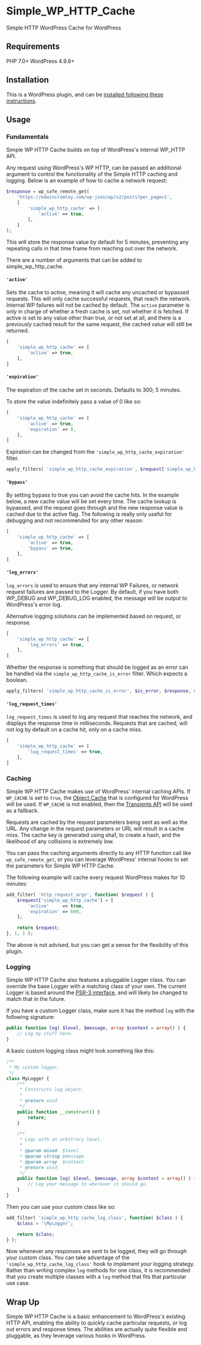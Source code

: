 # Simple_WP_HTTP_Cache

Simple HTTP WordPress Cache for WordPress

## Requirements

PHP 7.0+
WordPress 4.9.8+

## Installation

This is a WordPress plugin, and can be [installed following these instructions](https://codex.wordpress.org/Managing_Plugins#Manual_Plugin_Installation_by_Uploading_a_Zip_Archive).

## Usage

### Fundamentals

Simple WP HTTP Cache builds on top of WordPress's internal WP_HTTP API.

Any request using WordPress's WP HTTP, can be passed an additional argument to
control the functionality of the Simple HTTP caching and logging. Below is an
example of how to cache a network request:

```php
$response = wp_safe_remote_get(
	'https://edwincromley.com/wp-json/wp/v2/posts?per_page=1',
	[
		'simple_wp_http_cache' => [
			'active' => true,
		],
	]
);
```

This will store the response value by default for 5 minutes, preventing any
repeating calls in that time frame from reaching out over the network.

There are a number of arguments that can be added to simple_wp_http_cache.

#### `'active'`

Sets the cache to active, meaning it will cache any uncached or bypassed
requests. This will only cache successful requests, that reach the network.
Internal WP failures will not be cached by default. The `active` parameter is
only in charge of whether a fresh cache is set, not whether it is fetched. If
active is set to any value other than true, or not set at all, and there is a
previously cached result for the same request, the cached value will still be
returned.

```php
[
	'simple_wp_http_cache' => [
		'active' => true,
	],
]
```

#### `'expiration'`

The expiration of the cache set in seconds. Defaults to 300; 5 minutes.

To store the value indefinitely pass a value of 0 like so:

```php
[
	'simple_wp_http_cache' => [
		'active' => true,
		'expiration' => 0,
	],
]
```

Expiration can be changed from the `'simple_wp_http_cache_expiration'` filter.

```php
apply_filters( 'simple_wp_http_cache_expiration', $request['simple_wp_http_cache']['expiration'] ?? 300, $response, $request, $url );
```

#### `'bypass'`

By setting bypass to true you can avoid the cache hits. In the example below,
a new cache value will be set every time. The cache lookup is bypassed, and the
request goes through and the new response value is cached due to the active
flag. The following is really only useful for debugging and not recommended for
any other reason:

```php
[
	'simple_wp_http_cache' => [
		'active' => true,
		'bypass' => true,
	],
]
```

#### `'log_errors'`

`log_errors` is used to ensure that any internal WP Failures, or network request
failures are passed to the Logger. By default, if you have both WP_DEBUG and
WP_DEBUG_LOG enabled, the message will be output to WordPress's error log.

Alternative logging solutions can be implemented based on request, or response.

```php
[
	'simple_wp_http_cache' => [
		'log_errors' => true,
	],
]
```

Whether the response is something that should be logged as an error can be
handled via the `simple_wp_http_cache_is_error` filter. Which expects a boolean.

```php
apply_filters( 'simple_wp_http_cache_is_error', $is_error, $response, $request, $url );
```

#### `'log_request_times'`

`log_request_times` is used to log any request that reaches the network, and
displays the response time in milliseconds. Requests that are cached, will not
log by default on a cache hit, only on a cache miss.

```php
[
	'simple_wp_http_cache' => [
		'log_request_times' => true,
	],
]
```

### Caching

Simple WP HTTP Cache makes use of WordPress' internal caching APIs. If
`WP_CACHE` is set to `true`, the [Object Cache](https://codex.wordpress.org/Class_Reference/WP_Object_Cache) that is configured for WordPress
will be used. If `WP_CACHE` is not enabled, then the [Transients API](https://codex.wordpress.org/Transients_API) will be
used as a fallback.

Requests are cached by the request parameters being sent as well as the URL.
Any change in the request parameters or URL will result in a cache miss. The
cache key is generated using sha1, to create a hash, and the likelihood of any
collisions is extremely low.

You can pass the caching arguments directly to any HTTP function call like
`wp_safe_remote_get`, or you can leverage WordPress' internal hooks to set the
parameters for Simple WP HTTP Cache.

The following example will cache every request WordPress makes for 10 minutes:

```php
add_filter( 'http_request_args', function( $request ) {
	$request['simple_wp_http_cache'] = [
		'active'     => true,
		'expiration' => 600,
	];

	return $request;
}, 1, 1 );
```

The above is not advised, but you can get a sense for the flexibility of this
plugin.

### Logging

Simple WP HTTP Cache also features a pluggable Logger class. You can override
the base Logger with a matching class of your own. The current Logger is based
around the [PSR-3 interface](https://github.com/php-fig/fig-standards/blob/master/accepted/PSR-3-logger-interface.md), and will likely be changed to match that in the
future.

If you have a custom Logger class, make sure it has the method `log` with the
following signature:

```php
public function log( $level, $message, array $context = array() ) {
	// Log my stuff here.
}
```

A basic custom logging class might look something like this:

```php
/**
 * My custom logger.
 */
class MyLogger {
	/**
	 * Constructs log object.
	 *
	 * @return void
	 */
	public function __construct() {
		return;
	}

	/**
	 * Logs with an arbitrary level.
	 *
	 * @param mixed  $level
	 * @param string $message
	 * @param array  $context
	 * @return void
	 */
	public function log( $level, $message, array $context = array() ) {
		// Log your message to wherever it should go.
	}
}
```

Then you can use your custom class like so:

```php
add_filter( 'simple_wp_http_cache_log_class', function( $class ) {
	$class = '\MyLogger';

	return $class;
} );
```

Now whenever any responses are sent to be logged, they will go through your
custom class. You can take advantage of the `'simple_wp_http_cache_log_class'`
hook to implement your logging strategy. Rather than writing complex `log`
methods for one class, it is recommended that you create multiple classes with
a `log` method that fits that particular use case.

## Wrap Up

Simple WP HTTP Cache is a basic enhancement to WordPress's existing HTTP API,
enabling the ability to quickly cache particular requests, or log out errors and
response times. The abilities are actually quite flexible and pluggable, as they
leverage various hooks in WordPress.
